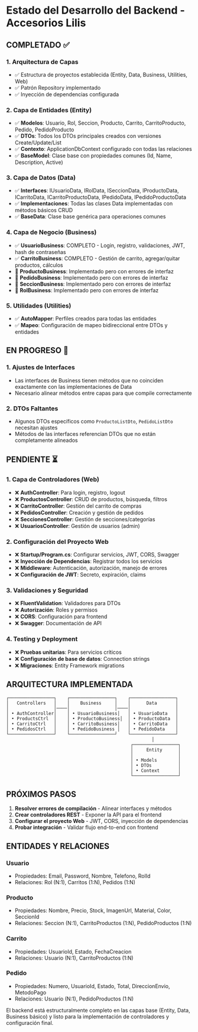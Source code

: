 # Estado del Desarrollo del Backend - Accesorios Lilis

## COMPLETADO ✅

### 1. Arquitectura de Capas
- ✅ Estructura de proyectos establecida (Entity, Data, Business, Utilities, Web)
- ✅ Patrón Repository implementado
- ✅ Inyección de dependencias configurada

### 2. Capa de Entidades (Entity)
- ✅ **Modelos**: Usuario, Rol, Seccion, Producto, Carrito, CarritoProducto, Pedido, PedidoProducto
- ✅ **DTOs**: Todos los DTOs principales creados con versiones Create/Update/List
- ✅ **Contexto**: ApplicationDbContext configurado con todas las relaciones
- ✅ **BaseModel**: Clase base con propiedades comunes (Id, Name, Description, Active)

### 3. Capa de Datos (Data)
- ✅ **Interfaces**: IUsuarioData, IRolData, ISeccionData, IProductoData, ICarritoData, ICarritoProductoData, IPedidoData, IPedidoProductoData
- ✅ **Implementaciones**: Todas las clases Data implementadas con métodos básicos CRUD
- ✅ **BaseData**: Clase base genérica para operaciones comunes

### 4. Capa de Negocio (Business)
- ✅ **UsuarioBusiness**: COMPLETO - Login, registro, validaciones, JWT, hash de contraseñas
- ✅ **CarritoBusiness**: COMPLETO - Gestión de carrito, agregar/quitar productos, cálculos
- 🔄 **ProductoBusiness**: Implementado pero con errores de interfaz
- 🔄 **PedidoBusiness**: Implementado pero con errores de interfaz
- 🔄 **SeccionBusiness**: Implementado pero con errores de interfaz
- 🔄 **RolBusiness**: Implementado pero con errores de interfaz

### 5. Utilidades (Utilities)
- ✅ **AutoMapper**: Perfiles creados para todas las entidades
- ✅ **Mapeo**: Configuración de mapeo bidireccional entre DTOs y entidades

## EN PROGRESO 🔄

### 1. Ajustes de Interfaces
- Las interfaces de Business tienen métodos que no coinciden exactamente con las implementaciones de Data
- Necesario alinear métodos entre capas para que compile correctamente

### 2. DTOs Faltantes
- Algunos DTOs específicos como `ProductoListDto`, `PedidoListDto` necesitan ajustes
- Métodos de las interfaces referencian DTOs que no están completamente alineados

## PENDIENTE ⏳

### 1. Capa de Controladores (Web)
- ❌ **AuthController**: Para login, registro, logout
- ❌ **ProductosController**: CRUD de productos, búsqueda, filtros
- ❌ **CarritoController**: Gestión del carrito de compras
- ❌ **PedidosController**: Creación y gestión de pedidos
- ❌ **SeccionesController**: Gestión de secciones/categorías
- ❌ **UsuariosController**: Gestión de usuarios (admin)

### 2. Configuración del Proyecto Web
- ❌ **Startup/Program.cs**: Configurar servicios, JWT, CORS, Swagger
- ❌ **Inyección de Dependencias**: Registrar todos los servicios
- ❌ **Middleware**: Autenticación, autorización, manejo de errores
- ❌ **Configuración de JWT**: Secreto, expiración, claims

### 3. Validaciones y Seguridad
- ❌ **FluentValidation**: Validadores para DTOs
- ❌ **Autorización**: Roles y permisos
- ❌ **CORS**: Configuración para frontend
- ❌ **Swagger**: Documentación de API

### 4. Testing y Deployment
- ❌ **Pruebas unitarias**: Para servicios críticos
- ❌ **Configuración de base de datos**: Connection strings
- ❌ **Migraciones**: Entity Framework migrations

## ARQUITECTURA IMPLEMENTADA

```
┌─────────────────┐    ┌─────────────────┐    ┌─────────────────┐
│   Controllers   │    │    Business     │    │      Data       │
│                 │────│                 │────│                 │
│ • AuthController│    │ • UsuarioBusiness│   │ • UsuarioData   │
│ • ProductsCtrl  │    │ • ProductoBusiness│  │ • ProductoData  │
│ • CarritoCtrl   │    │ • CarritoBusiness│   │ • CarritoData   │
│ • PedidosCtrl   │    │ • PedidoBusiness │   │ • PedidoData    │
└─────────────────┘    └─────────────────┘    └─────────────────┘
                                                       │
                                               ┌─────────────────┐
                                               │     Entity      │
                                               │                 │
                                               │ • Models        │
                                               │ • DTOs          │
                                               │ • Context       │
                                               └─────────────────┘
```

## PRÓXIMOS PASOS

1. **Resolver errores de compilación** - Alinear interfaces y métodos
2. **Crear controladores REST** - Exponer la API para el frontend
3. **Configurar el proyecto Web** - JWT, CORS, inyección de dependencias
4. **Probar integración** - Validar flujo end-to-end con frontend

## ENTIDADES Y RELACIONES

### Usuario
- Propiedades: Email, Password, Nombre, Telefono, RolId
- Relaciones: Rol (N:1), Carritos (1:N), Pedidos (1:N)

### Producto  
- Propiedades: Nombre, Precio, Stock, ImagenUrl, Material, Color, SeccionId
- Relaciones: Seccion (N:1), CarritoProductos (1:N), PedidoProductos (1:N)

### Carrito
- Propiedades: UsuarioId, Estado, FechaCreacion
- Relaciones: Usuario (N:1), CarritoProductos (1:N)

### Pedido
- Propiedades: Numero, UsuarioId, Estado, Total, DireccionEnvio, MetodoPago
- Relaciones: Usuario (N:1), PedidoProductos (1:N)

El backend está estructuralmente completo en las capas base (Entity, Data, Business básico) y listo para la implementación de controladores y configuración final.
